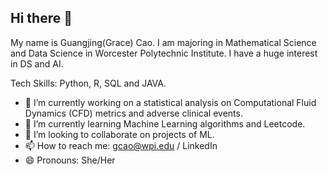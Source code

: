 ## Hi there 👋

My name is Guangjing(Grace) Cao. I am majoring in Mathematical Science and Data Science in Worcester Polytechnic Institute.
I have a huge interest in DS and AI.

Tech Skills:
Python, R, SQL and JAVA.

- 🔭 I’m currently working on a statistical analysis on Computational Fluid Dynamics (CFD) metrics and adverse clinical events.
- 🌱 I’m currently learning Machine Learning algorithms and Leetcode.
- 👯 I’m looking to collaborate on projects of ML.
- 📫 How to reach me: gcao@wpi.edu / LinkedIn
- 😄 Pronouns: She/Her
